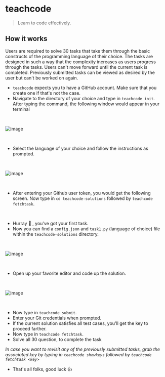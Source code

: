 # teachcode

> Learn to code effectively.

## How it works

Users are required to solve 30 tasks that take them through the basic constructs of the programming language of their choice. The tasks are designed in such a way that the complexity increases as users progress through the tasks. Users can't move forward until the current task is completed. Previously submitted tasks can be viewed as desired by the user but can't be worked on again.

- `teachcode` expects you to have a GitHub account. Make sure that you create one if that's not the case.
- Navigate to the directory of your choice and type in `teachcode init`. After typing the command, the following window would appear in your terminal

<br />

![image](https://user-images.githubusercontent.com/59525675/71776957-9b5c5500-2fbf-11ea-93fa-830f0842ac72.png)

<br />

- Select the language of your choice and follow the instructions as prompted.

<br />

![image](https://user-images.githubusercontent.com/43414928/71539868-c82dbe00-2968-11ea-997d-bb1e8ca01295.png)

<br />

- After entering your Github user token, you would get the following screen. Now type in `cd teachcode-solutions` followed by `teachcode fetchtask`.

<br />

- Hurray :tada: , you've got your first task.
- Now you can find a `config.json` and `task1.py` (language of choice) file within the `teachcode-solutions` directory.

<br />

![image](https://user-images.githubusercontent.com/59525675/71777696-458caa80-2fc9-11ea-9b07-89e6fc9f9432.png)

<br />

- Open up your favorite editor and code up the solution.

<br />

![image](https://user-images.githubusercontent.com/59525675/71777665-065e5980-2fc9-11ea-80d8-a4b34ad8657d.png)

<br />

- Now type in `teachcode submit`.
- Enter your Git credentials when prompted.
- If the current solution satisfies all test cases, you'll get the key to proceed farther.
- Now type in `teachcode fetchtask`.  
- Solve all 30 question, to complete the task 


*In case you want to revisit any of the previously submitted tasks, grab the associated key by typing in `teachcode showkeys` followed by `teachcode fetchtask <key>`*
- That's all folks, good luck :+1:



